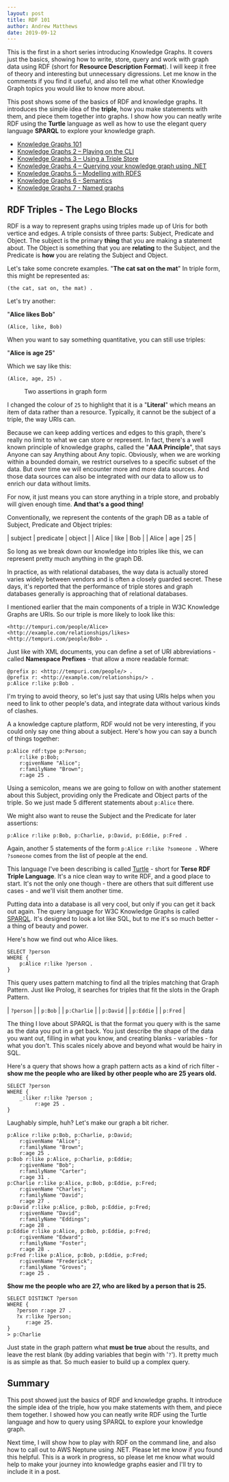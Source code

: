 ```yaml
---
layout: post
title: RDF 101
author: Andrew Matthews
date: 2019-09-12
---
```


This is the first in a short series introducing Knowledge Graphs.  It covers
just the basics, showing how to write, store, query and work with graph data
using RDF (short for **Resource Description Format**).  I will keep it free of
theory and interesting but unnecessary digressions.  Let me know in the comments
if you find it useful, and also tell me what other Knowledge Graph topics you
would like to know more about.

 This post shows some of the basics of RDF and knowledge graphs.  It introduces
 the simple idea of the **triple**, how you make statements with them, and piece
 them together into graphs.  I show how you can neatly write RDF using the
 **Turtle** language as well as how to use the elegant query language **SPARQL**
 to explore your knowledge graph. 

- <a href="https://andrewmatthews.blog/2019/09/12/knowledge-graphs-101/">Knowledge Graphs 101</a>
- <a href="https://andrewmatthews.blog/2019/09/13/knowledge-graphs-2-playing-on-the-cli/">Knowledge Graphs 2 – Playing on the CLI</a>
- <a href="https://andrewmatthews.blog/2019/09/13/knowledge-graphs-3-using-a-triple-store/">Knowledge Graphs 3 – Using a Triple Store</a>
- <a href="https://andrewmatthews.blog/2019/09/16/knowledge-graphs-4-querying-your-knowledge-graph-using-net/">Knowledge Graphs 4 – Querying your knowledge graph using .NET</a>
- <a rel="noreferrer noopener" href="https://andrewmatthews.blog/2019/10/03/knowledge-graphs-5-modelling-with-rdfs/" target="_blank">Knowledge Graphs 5 – Modelling with RDFS</a>
- <a href="https://andrewmatthews.blog/2019/10/03/knowledge-graphs-6-semantics/">Knowledge Graphs 6 - Semantics</a>
- <a href="https://aabs.wordpress.com/2019/11/06/knowledge-graphs-7-named-graphs/">Knowledge Graphs 7 - Named graphs</a>

## RDF Triples - The Lego Blocks

RDF is a way to represent graphs using triples made up of Uris for both vertice
and edges.   A triple consists of three parts: Subject, Predicate and Object.
The subject is the primary **thing** that you are making a statement about.  The
Object is something that you are **relating** to the Subject, and the Predicate
is **how** you are relating the Subject and Object.

Let's take some concrete examples.
"**The cat sat on the mat**"
In triple form, this might be represented as:
```turtle
(the cat, sat on, the mat) .
```

Let's try another:

"**Alice likes Bob**"

```
(Alice, like, Bob)
```

When you want to say something quantitative, you can still use triples:

"**Alice is age 25**"

Which we say like this:
```turtle
(Alice, age, 25) .
```
<figure class="wp-block-image"><img src="https://aabs.files.wordpress.com/2019/09/image.png?w=292" alt="" class="wp-image-7345"/><figcaption>Two assertions in graph form</figcaption></figure>

I changed the colour of `25` to highlight that it is a "**Literal**" which means
an item of data rather than a resource.  Typically, it cannot be the subject of
a triple, the way URIs can.

Because we can keep adding vertices and edges to this graph, there's really no
limit to what we can store or represent.  In fact, there's a well known
principle of knowledge graphs, called the "**AAA Principle**", that says Anyone
can say Anything about Any topic.  Obviously, when we are working within a
bounded domain, we restrict ourselves to a specific subset of the data.  But
over time we will encounter more and more data sources. And those data sources
can also be integrated with our data to allow us to enrich our data without
limits.

For now, it just means you can store anything in a triple store, and probably
will given enough time.  **And that's a good thing!**

Conventionally, we represent the contents of the graph DB as a table of Subject,
Predicate and Object triples:

| subject | predicate | object |
| Alice   | like      | Bob    |
| Alice   | age       | 25     |

So long as we break down our knowledge into triples like this, we can represent
pretty much anything in the graph DB.

In practice, as with relational databases, the way data is actually stored
varies widely between vendors and is often a closely guarded secret.  These
days, it's reported that the performance of triple stores and graph databases
generally is approaching that of relational databases.

I mentioned earlier that the main components of a triple  in W3C Knowledge
Graphs are URIs. So our triple is more likely to look like this:

```
<http://tempuri.com/people/Alice> <http://example.com/relationships/likes> <http://tempuri.com/people/Bob> .
```

Just like with XML documents, you can define a set of URI abbreviations - called
**Namespace Prefixes** - that allow a more readable format:

```turtle
@prefix p: <http://tempuri.com/people/> .
@prefix r: <http://example.com/relationships/> .
p:Alice r:like p:Bob .
```

I'm trying to avoid theory, so let's just say that using URIs helps when you
need to link to other people's data, and integrate data without various kinds of
clashes.  

A a knowledge capture platform, RDF would not be very interesting, if you could
only say one thing about a subject.  Here's how you can say a bunch of things
together:

```turtle
p:Alice rdf:type p:Person;
    r:like p:Bob;
    r:givenName "Alice";
    r:familyName "Brown";
    r:age 25 .
```

Using a semicolon, means we are going to follow on with another statement about
this Subject, providing only the Predicate and Object parts of the triple.  So
we just made 5 different statements about `p:Alice` there.

We might also want to reuse the Subject and the Predicate for later assertions:

```turtle
p:Alice r:like p:Bob, p:Charlie, p:David, p:Eddie, p:Fred .
```

Again, another 5 statements of the form `p:Alice r:like ?someone .`  Where
`?someone` comes from the list of people at the end.

This language I've been describing is called <a
href="https://www.w3.org/TR/turtle/">Turtle</a> - short for **Terse RDF Triple
Language**.  It's a nice clean way to write RDF, and a good place to start.
It's not the only one though - there are others that suit different use cases -
and we'll visit them another time.

Putting data into a database is all very cool, but only if you can get it back
out again.  The query language for W3C Knowledge Graphs is called <a
href="https://www.w3.org/TR/sparql11-overview/">SPARQL</a>.  It's designed to
look a lot like SQL, but to me it's so much better - a thing of beauty and
power.

Here's how we find out who Alice likes.

```turtle
SELECT ?person
WHERE {
    p:Alice r:like ?person .
}
```

This query uses pattern matching to find all the triples matching that Graph
Pattern.  Just like Prolog, it searches for triples that fit the slots in the
Graph Pattern.

| `?person` |
| `p:Bob` |
| `p:Charlie` |
| `p:David` |
| `p:Eddie` |
| `p:Fred` |

The thing I love about SPARQL is that the format you query with is the same as
the data you put in a get back.  You just describe the shape of the data you
want out, filling in what you know, and creating blanks - variables - for what
you don't.  This scales nicely above and beyond what would be hairy in SQL.

Here's a query that shows how a graph pattern acts as a kind of rich filter -
**show me the people who are liked by other people who are 25 years old.**

```turtle
SELECT ?person
WHERE {
    _:liker r:like ?person ;
         r:age 25 .
}
```

Laughably simple, huh?  Let's make our graph a bit richer.

```turtle
p:Alice r:like p:Bob, p:Charlie, p:David;
    r:givenName "Alice";
    r:familyName "Brown";
    r:age 25 .
p:Bob r:like p:Alice, p:Charlie, p:Eddie;
    r:givenName "Bob";
    r:familyName "Carter";
    r:age 31 .
p:Charlie r:like p:Alice, p:Bob, p:Eddie, p:Fred;
    r:givenName "Charles";
    r:familyName "David";
    r:age 27 .
p:David r:like p:Alice, p:Bob, p:Eddie, p:Fred;
    r:givenName "David";
    r:familyName "Eddings";
    r:age 28 .
p:Eddie r:like p:Alice, p:Bob, p:Eddie, p:Fred;
    r:givenName "Edward";
    r:familyName "Foster";
    r:age 28 .
p:Fred r:like p:Alice, p:Bob, p:Eddie, p:Fred;
    r:givenName "Frederick";
    r:familyName "Groves";
    r:age 25 .
```

**Show me the people who are 27, who are liked by a person that is 25.**

```turtle
SELECT DISTINCT ?person
WHERE {
   ?person r:age 27 .
   ?x r:like ?person;
      r:age 25.
}
> p:Charlie
```

Just state in the graph pattern what **must be true** about the results, and
leave the rest blank (by adding variables that begin with '`?`').  It pretty
much is as simple as that.  So much easier to build up a complex query.

## Summary

This post showed just the basics of RDF and knowledge graphs.  It introduce the
simple idea of the triple, how you make statements with them, and piece them
together.  I showed how you can neatly write RDF using the Turtle language and
how to query using SPARQL to explore your knowledge graph.

Next time, I will show how to play with RDF on the command line, and also how to
call out to AWS Neptune using .NET.  Please let me know if you found this
helpful.  This is a work in progress, so please let me know what would help to
make your journey into knowledge graphs easier and I'll try to include it in a
post.

<!--  vim: set ts=2 sw=2 tw=80 et foldmethod=syntax foldlevelstart=20 : -->
